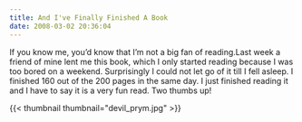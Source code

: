 ```yaml
---
title: And I've Finally Finished A Book
date: 2008-03-02 20:36:04
---
```


If you know me, you’d know that I’m not a big fan of reading.Last week a friend of mine lent me this book, which I only started reading because I was too bored on a weekend. Surprisingly I could not let go of it till I fell asleep. I finished 160 out of the 200 pages in the same day. I just finished reading it and I have to say it is a very fun read. Two thumbs up!

{{< thumbnail thumbnail="devil_prym.jpg" >}}